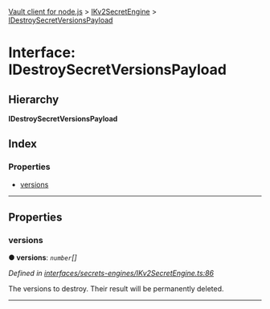 [Vault client for node.js](../README.md) > [IKv2SecretEngine](../modules/ikv2secretengine.md) > [IDestroySecretVersionsPayload](../interfaces/ikv2secretengine.idestroysecretversionspayload.md)

# Interface: IDestroySecretVersionsPayload

## Hierarchy

**IDestroySecretVersionsPayload**

## Index

### Properties

* [versions](ikv2secretengine.idestroysecretversionspayload.md#versions)

---

## Properties

<a id="versions"></a>

###  versions

**● versions**: *`number`[]*

*Defined in [interfaces/secrets-engines/IKv2SecretEngine.ts:86](https://github.com/theogravity/vault-client/blob/a3d9e21/src/interfaces/secrets-engines/IKv2SecretEngine.ts#L86)*

The versions to destroy. Their result will be permanently deleted.

___

